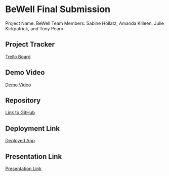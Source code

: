 # BeWell Final Submission

Project Name: BeWell
Team Members: Sabine Hollatz, Amanda Killeen, Julie Kirkpatrick, and Tony Pearo


## Project Tracker

[Trello Board](https://trello.com/b/yPktmPqK/bewell-project)


## Demo Video

[Demo Video](https://youtu.be/y0KnBR0h7YU)

## Repository

[Link to GitHub](https://github.com/SHollatz/CSPB3308-Project-BeWell)

## Deployment Link

[Deployed App](https://bewellcspb3308.herokuapp.com/)

## Presentation Link

[Presentation Link](https://docs.google.com/presentation/d/1nUki7dPRnV5aRA67sEv2gZUxQZYIs7Au-T6Jrp8Kjwg/edit?usp=sharing)

